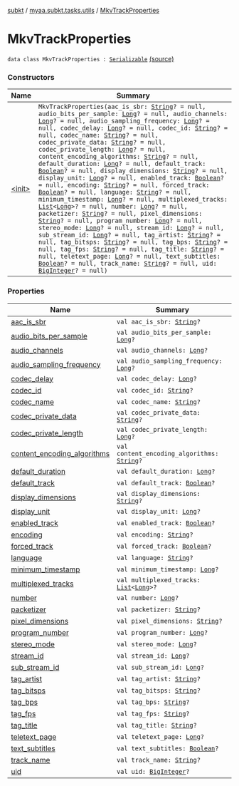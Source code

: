 [subkt](../../index.md) / [myaa.subkt.tasks.utils](../index.md) / [MkvTrackProperties](./index.md)

# MkvTrackProperties

`data class MkvTrackProperties : `[`Serializable`](https://docs.oracle.com/javase/9/docs/api/java/io/Serializable.html) [(source)](https://github.com/Myaamori/SubKt/blob/0.1.13/src/main/kotlin/myaa/subkt/tasks/utils/mkvmerge.kt#L74)

### Constructors

| Name | Summary |
|---|---|
| [&lt;init&gt;](-init-.md) | `MkvTrackProperties(aac_is_sbr: `[`String`](https://kotlinlang.org/api/latest/jvm/stdlib/kotlin/-string/index.html)`? = null, audio_bits_per_sample: `[`Long`](https://kotlinlang.org/api/latest/jvm/stdlib/kotlin/-long/index.html)`? = null, audio_channels: `[`Long`](https://kotlinlang.org/api/latest/jvm/stdlib/kotlin/-long/index.html)`? = null, audio_sampling_frequency: `[`Long`](https://kotlinlang.org/api/latest/jvm/stdlib/kotlin/-long/index.html)`? = null, codec_delay: `[`Long`](https://kotlinlang.org/api/latest/jvm/stdlib/kotlin/-long/index.html)`? = null, codec_id: `[`String`](https://kotlinlang.org/api/latest/jvm/stdlib/kotlin/-string/index.html)`? = null, codec_name: `[`String`](https://kotlinlang.org/api/latest/jvm/stdlib/kotlin/-string/index.html)`? = null, codec_private_data: `[`String`](https://kotlinlang.org/api/latest/jvm/stdlib/kotlin/-string/index.html)`? = null, codec_private_length: `[`Long`](https://kotlinlang.org/api/latest/jvm/stdlib/kotlin/-long/index.html)`? = null, content_encoding_algorithms: `[`String`](https://kotlinlang.org/api/latest/jvm/stdlib/kotlin/-string/index.html)`? = null, default_duration: `[`Long`](https://kotlinlang.org/api/latest/jvm/stdlib/kotlin/-long/index.html)`? = null, default_track: `[`Boolean`](https://kotlinlang.org/api/latest/jvm/stdlib/kotlin/-boolean/index.html)`? = null, display_dimensions: `[`String`](https://kotlinlang.org/api/latest/jvm/stdlib/kotlin/-string/index.html)`? = null, display_unit: `[`Long`](https://kotlinlang.org/api/latest/jvm/stdlib/kotlin/-long/index.html)`? = null, enabled_track: `[`Boolean`](https://kotlinlang.org/api/latest/jvm/stdlib/kotlin/-boolean/index.html)`? = null, encoding: `[`String`](https://kotlinlang.org/api/latest/jvm/stdlib/kotlin/-string/index.html)`? = null, forced_track: `[`Boolean`](https://kotlinlang.org/api/latest/jvm/stdlib/kotlin/-boolean/index.html)`? = null, language: `[`String`](https://kotlinlang.org/api/latest/jvm/stdlib/kotlin/-string/index.html)`? = null, minimum_timestamp: `[`Long`](https://kotlinlang.org/api/latest/jvm/stdlib/kotlin/-long/index.html)`? = null, multiplexed_tracks: `[`List`](https://kotlinlang.org/api/latest/jvm/stdlib/kotlin.collections/-list/index.html)`<`[`Long`](https://kotlinlang.org/api/latest/jvm/stdlib/kotlin/-long/index.html)`>? = null, number: `[`Long`](https://kotlinlang.org/api/latest/jvm/stdlib/kotlin/-long/index.html)`? = null, packetizer: `[`String`](https://kotlinlang.org/api/latest/jvm/stdlib/kotlin/-string/index.html)`? = null, pixel_dimensions: `[`String`](https://kotlinlang.org/api/latest/jvm/stdlib/kotlin/-string/index.html)`? = null, program_number: `[`Long`](https://kotlinlang.org/api/latest/jvm/stdlib/kotlin/-long/index.html)`? = null, stereo_mode: `[`Long`](https://kotlinlang.org/api/latest/jvm/stdlib/kotlin/-long/index.html)`? = null, stream_id: `[`Long`](https://kotlinlang.org/api/latest/jvm/stdlib/kotlin/-long/index.html)`? = null, sub_stream_id: `[`Long`](https://kotlinlang.org/api/latest/jvm/stdlib/kotlin/-long/index.html)`? = null, tag_artist: `[`String`](https://kotlinlang.org/api/latest/jvm/stdlib/kotlin/-string/index.html)`? = null, tag_bitsps: `[`String`](https://kotlinlang.org/api/latest/jvm/stdlib/kotlin/-string/index.html)`? = null, tag_bps: `[`String`](https://kotlinlang.org/api/latest/jvm/stdlib/kotlin/-string/index.html)`? = null, tag_fps: `[`String`](https://kotlinlang.org/api/latest/jvm/stdlib/kotlin/-string/index.html)`? = null, tag_title: `[`String`](https://kotlinlang.org/api/latest/jvm/stdlib/kotlin/-string/index.html)`? = null, teletext_page: `[`Long`](https://kotlinlang.org/api/latest/jvm/stdlib/kotlin/-long/index.html)`? = null, text_subtitles: `[`Boolean`](https://kotlinlang.org/api/latest/jvm/stdlib/kotlin/-boolean/index.html)`? = null, track_name: `[`String`](https://kotlinlang.org/api/latest/jvm/stdlib/kotlin/-string/index.html)`? = null, uid: `[`BigInteger`](https://docs.oracle.com/javase/9/docs/api/java/math/BigInteger.html)`? = null)` |

### Properties

| Name | Summary |
|---|---|
| [aac_is_sbr](aac_is_sbr.md) | `val aac_is_sbr: `[`String`](https://kotlinlang.org/api/latest/jvm/stdlib/kotlin/-string/index.html)`?` |
| [audio_bits_per_sample](audio_bits_per_sample.md) | `val audio_bits_per_sample: `[`Long`](https://kotlinlang.org/api/latest/jvm/stdlib/kotlin/-long/index.html)`?` |
| [audio_channels](audio_channels.md) | `val audio_channels: `[`Long`](https://kotlinlang.org/api/latest/jvm/stdlib/kotlin/-long/index.html)`?` |
| [audio_sampling_frequency](audio_sampling_frequency.md) | `val audio_sampling_frequency: `[`Long`](https://kotlinlang.org/api/latest/jvm/stdlib/kotlin/-long/index.html)`?` |
| [codec_delay](codec_delay.md) | `val codec_delay: `[`Long`](https://kotlinlang.org/api/latest/jvm/stdlib/kotlin/-long/index.html)`?` |
| [codec_id](codec_id.md) | `val codec_id: `[`String`](https://kotlinlang.org/api/latest/jvm/stdlib/kotlin/-string/index.html)`?` |
| [codec_name](codec_name.md) | `val codec_name: `[`String`](https://kotlinlang.org/api/latest/jvm/stdlib/kotlin/-string/index.html)`?` |
| [codec_private_data](codec_private_data.md) | `val codec_private_data: `[`String`](https://kotlinlang.org/api/latest/jvm/stdlib/kotlin/-string/index.html)`?` |
| [codec_private_length](codec_private_length.md) | `val codec_private_length: `[`Long`](https://kotlinlang.org/api/latest/jvm/stdlib/kotlin/-long/index.html)`?` |
| [content_encoding_algorithms](content_encoding_algorithms.md) | `val content_encoding_algorithms: `[`String`](https://kotlinlang.org/api/latest/jvm/stdlib/kotlin/-string/index.html)`?` |
| [default_duration](default_duration.md) | `val default_duration: `[`Long`](https://kotlinlang.org/api/latest/jvm/stdlib/kotlin/-long/index.html)`?` |
| [default_track](default_track.md) | `val default_track: `[`Boolean`](https://kotlinlang.org/api/latest/jvm/stdlib/kotlin/-boolean/index.html)`?` |
| [display_dimensions](display_dimensions.md) | `val display_dimensions: `[`String`](https://kotlinlang.org/api/latest/jvm/stdlib/kotlin/-string/index.html)`?` |
| [display_unit](display_unit.md) | `val display_unit: `[`Long`](https://kotlinlang.org/api/latest/jvm/stdlib/kotlin/-long/index.html)`?` |
| [enabled_track](enabled_track.md) | `val enabled_track: `[`Boolean`](https://kotlinlang.org/api/latest/jvm/stdlib/kotlin/-boolean/index.html)`?` |
| [encoding](encoding.md) | `val encoding: `[`String`](https://kotlinlang.org/api/latest/jvm/stdlib/kotlin/-string/index.html)`?` |
| [forced_track](forced_track.md) | `val forced_track: `[`Boolean`](https://kotlinlang.org/api/latest/jvm/stdlib/kotlin/-boolean/index.html)`?` |
| [language](language.md) | `val language: `[`String`](https://kotlinlang.org/api/latest/jvm/stdlib/kotlin/-string/index.html)`?` |
| [minimum_timestamp](minimum_timestamp.md) | `val minimum_timestamp: `[`Long`](https://kotlinlang.org/api/latest/jvm/stdlib/kotlin/-long/index.html)`?` |
| [multiplexed_tracks](multiplexed_tracks.md) | `val multiplexed_tracks: `[`List`](https://kotlinlang.org/api/latest/jvm/stdlib/kotlin.collections/-list/index.html)`<`[`Long`](https://kotlinlang.org/api/latest/jvm/stdlib/kotlin/-long/index.html)`>?` |
| [number](number.md) | `val number: `[`Long`](https://kotlinlang.org/api/latest/jvm/stdlib/kotlin/-long/index.html)`?` |
| [packetizer](packetizer.md) | `val packetizer: `[`String`](https://kotlinlang.org/api/latest/jvm/stdlib/kotlin/-string/index.html)`?` |
| [pixel_dimensions](pixel_dimensions.md) | `val pixel_dimensions: `[`String`](https://kotlinlang.org/api/latest/jvm/stdlib/kotlin/-string/index.html)`?` |
| [program_number](program_number.md) | `val program_number: `[`Long`](https://kotlinlang.org/api/latest/jvm/stdlib/kotlin/-long/index.html)`?` |
| [stereo_mode](stereo_mode.md) | `val stereo_mode: `[`Long`](https://kotlinlang.org/api/latest/jvm/stdlib/kotlin/-long/index.html)`?` |
| [stream_id](stream_id.md) | `val stream_id: `[`Long`](https://kotlinlang.org/api/latest/jvm/stdlib/kotlin/-long/index.html)`?` |
| [sub_stream_id](sub_stream_id.md) | `val sub_stream_id: `[`Long`](https://kotlinlang.org/api/latest/jvm/stdlib/kotlin/-long/index.html)`?` |
| [tag_artist](tag_artist.md) | `val tag_artist: `[`String`](https://kotlinlang.org/api/latest/jvm/stdlib/kotlin/-string/index.html)`?` |
| [tag_bitsps](tag_bitsps.md) | `val tag_bitsps: `[`String`](https://kotlinlang.org/api/latest/jvm/stdlib/kotlin/-string/index.html)`?` |
| [tag_bps](tag_bps.md) | `val tag_bps: `[`String`](https://kotlinlang.org/api/latest/jvm/stdlib/kotlin/-string/index.html)`?` |
| [tag_fps](tag_fps.md) | `val tag_fps: `[`String`](https://kotlinlang.org/api/latest/jvm/stdlib/kotlin/-string/index.html)`?` |
| [tag_title](tag_title.md) | `val tag_title: `[`String`](https://kotlinlang.org/api/latest/jvm/stdlib/kotlin/-string/index.html)`?` |
| [teletext_page](teletext_page.md) | `val teletext_page: `[`Long`](https://kotlinlang.org/api/latest/jvm/stdlib/kotlin/-long/index.html)`?` |
| [text_subtitles](text_subtitles.md) | `val text_subtitles: `[`Boolean`](https://kotlinlang.org/api/latest/jvm/stdlib/kotlin/-boolean/index.html)`?` |
| [track_name](track_name.md) | `val track_name: `[`String`](https://kotlinlang.org/api/latest/jvm/stdlib/kotlin/-string/index.html)`?` |
| [uid](uid.md) | `val uid: `[`BigInteger`](https://docs.oracle.com/javase/9/docs/api/java/math/BigInteger.html)`?` |
